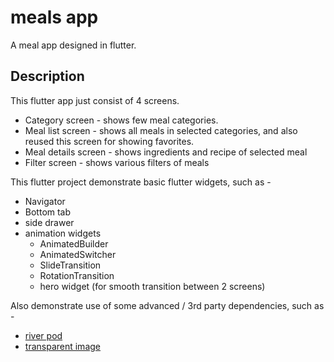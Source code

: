 # meals app

A meal app designed in flutter.

## Description

This flutter app just consist of 4 screens.

- Category screen - shows few meal categories.
- Meal list screen - shows all meals in selected categories, and also reused this screen for showing favorites.
- Meal details screen - shows ingredients and recipe of selected meal
- Filter screen - shows various filters of meals

This flutter project demonstrate basic flutter widgets, such as -

- Navigator
- Bottom tab
- side drawer
- animation widgets
    - AnimatedBuilder
    - AnimatedSwitcher
    - SlideTransition
    - RotationTransition
    - hero widget (for smooth transition between 2 screens)

Also demonstrate use of some advanced / 3rd party dependencies, such as -

- [river pod](https://pub.dev/packages/flutter_riverpod)
- [transparent image](https://pub.dev/packages/transparent_image)
